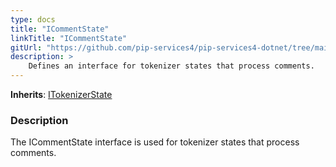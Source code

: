 ```yaml
---
type: docs
title: "ICommentState"
linkTitle: "ICommentState"
gitUrl: "https://github.com/pip-services4/pip-services4-dotnet/tree/main/pip-services4-expressions-dotnet"
description: > 
    Defines an interface for tokenizer states that process comments.
---
```


**Inherits**: [ITokenizerState](../itokenizer_state)

### Description

The ICommentState interface is used for tokenizer states that process comments.
